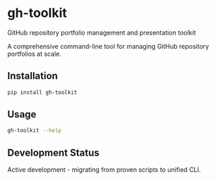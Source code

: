 # gh-toolkit

GitHub repository portfolio management and presentation toolkit

A comprehensive command-line tool for managing GitHub repository portfolios at scale.

## Installation

```bash
pip install gh-toolkit
```

## Usage

```bash
gh-toolkit --help
```

## Development Status

Active development - migrating from proven scripts to unified CLI.

